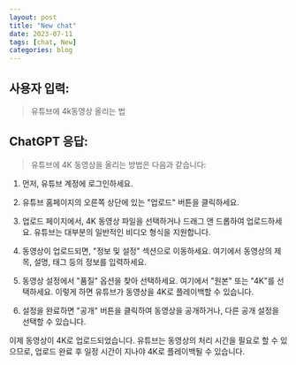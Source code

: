 ```yaml
---
layout: post
title: "New chat"
date: 2023-07-11
tags: [chat, New]
categories: blog
---
```


## 사용자 입력:
> 유튜브에 4k동영상 올리는 법

## ChatGPT 응답:
> 유튜브에 4K 동영상을 올리는 방법은 다음과 같습니다:

1. 먼저, 유튜브 계정에 로그인하세요.

2. 유튜브 홈페이지의 오른쪽 상단에 있는 "업로드" 버튼을 클릭하세요.

3. 업로드 페이지에서, 4K 동영상 파일을 선택하거나 드래그 앤 드롭하여 업로드하세요. 유튜브는 대부분의 일반적인 비디오 형식을 지원합니다.

4. 동영상이 업로드되면, "정보 및 설정" 섹션으로 이동하세요. 여기에서 동영상의 제목, 설명, 태그 등의 정보를 입력하세요.

5. 동영상 설정에서 "품질" 옵션을 찾아 선택하세요. 여기에서 "원본" 또는 "4K"를 선택하세요. 이렇게 하면 유튜브가 동영상을 4K로 플레이백할 수 있습니다.

6. 설정을 완료하면 "공개" 버튼을 클릭하여 동영상을 공개하거나, 다른 공개 설정을 선택할 수 있습니다.

이제 동영상이 4K로 업로드되었습니다. 유튜브는 동영상의 처리 시간을 필요로 할 수 있으므로, 업로드 완료 후 일정 시간이 지나야 4K로 플레이백될 수 있습니다.

